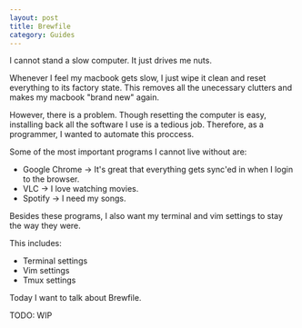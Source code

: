 ```yaml
---
layout: post
title: Brewfile
category: Guides
---
```


I cannot stand a slow computer. It just drives me nuts.

Whenever I feel my macbook gets slow, I just wipe it clean and reset everything to its factory state.
This removes all the unecessary clutters and makes my macbook "brand new" again.

However, there is a problem. Though resetting the computer is easy, installing back all the software I use is a tedious job.
Therefore, as a programmer, I wanted to automate this proccess.

Some of the most important programs I cannot live without are:

* Google Chrome -> It's great that everything gets sync'ed in when I login to the browser.
* VLC -> I love watching movies.
* Spotify -> I need my songs.

Besides these programs, I also want my terminal and vim settings to stay the way they were.

This includes:

* Terminal settings
* Vim settings
* Tmux settings


Today I want to talk about Brewfile.

TODO: WIP
